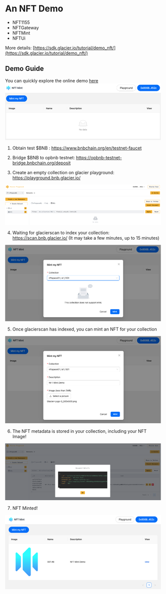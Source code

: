 # An NFT Demo

- NFT1155
- NFTGateway
- NFTMint
- NFTUi

More details: [https://sdk.glacier.io/tutorial/demo_nft/](https://sdk.glacier.io/tutorial/demo_nft/)


## Demo Guide

You can quickly explore the online demo [here](https://nftmint.devspace.cc/)
![demo](./res/step0.png)

1. Obtain test $BNB : https://www.bnbchain.org/en/testnet-faucet

2. Bridge $BNB to opbnb testnet: https://opbnb-testnet-bridge.bnbchain.org/deposit

3. Create an empty collection on glacier playground: https://playground.bnb.glacier.io/

![playground](./res/step1.png)

4. Waiting for glacierscan to index your collection: https://scan.bnb.glacier.io/ (It may take a few minutes, up to 15 minutes)

![waiting](./res/step2.png)

5. Once glacierscan has indexed, you can mint an NFT for your collection

![mint](./res/step3.png)

6. The NFT metadata is stored in your collection, including your NFT Image!

![nft](./res/step4-0.png)

7. NFT Minted!

![doc](./res/step4-1.png)